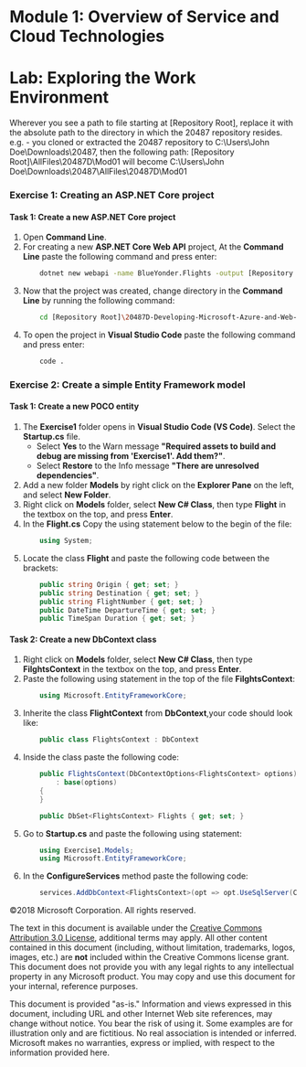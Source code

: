 # Module 1: Overview of Service and Cloud Technologies

# Lab: Exploring the Work Environment

Wherever you see a path to file starting at [Repository Root], replace it with the absolute path to the directory in which the 20487 repository resides. 
 e.g. - you cloned or extracted the 20487 repository to C:\Users\John Doe\Downloads\20487, then the following path: [Repository Root]\AllFiles\20487D\Mod01 will become C:\Users\John Doe\Downloads\20487\AllFiles\20487D\Mod01

### Exercise 1: Creating an ASP.NET Core project

#### Task 1: Create a new ASP.NET Core project

1. Open **Command Line**.
2. For creating a new **ASP.NET Core Web API** project, At the **Command Line** paste the following command and press enter:
    ```bash
        dotnet new webapi -name BlueYonder.Flights -output [Repository Root]\20487D-Developing-Microsoft-Azure-and-Web-Services\Allfiles\Mod01\Labfiles\Exercise1
    ```  
3. Now that the project was created, change directory in the **Command Line** by running the following command:
    ```bash
        cd [Repository Root]\20487D-Developing-Microsoft-Azure-and-Web-Services\Allfiles\Mod01\Labfiles\Exercise1
    ```
4. To open the project in **Visual Studio Code** paste the following command and press enter: 
    ```bash
        code .
    ```

### Exercise 2: Create a simple Entity Framework model

#### Task 1: Create a new POCO entity

1. The **Exercise1** folder opens in **Visual Studio Code (VS Code)**. Select the **Startup.cs** file.
    - Select **Yes** to the Warn message **"Required assets to build and debug are missing from 'Exercise1'. Add them?"**.
    - Select **Restore** to the Info message **"There are unresolved dependencies"**.
2. Add a new folder **Models** by right click on the **Explorer Pane** on the left, and select **New Folder**.
3. Right click on **Models** folder, select **New C# Class**, then type **Flight** in the textbox on the top, and press **Enter**.
4. In the **Flight.cs** Copy the using statement below to the begin of the file:
    ```cs
        using System;
    ```
5. Locate the class **Flight** and paste the following code between the brackets:
    ```cs
        public string Origin { get; set; }
        public string Destination { get; set; }
        public string FlightNumber { get; set; }
        public DateTime DepartureTime { get; set; }
        public TimeSpan Duration { get; set; }
    ```

#### Task 2: Create a new DbContext class

1. Right click on **Models** folder, select **New C# Class**, then type **FilghtsContext** in the textbox on the top, and press **Enter**.
2. Paste the following using statement in the top of the file **FilghtsContext**:
    ```cs
        using Microsoft.EntityFrameworkCore;
    ```
3. Inherite the class **FlightContext** from **DbContext**,your code should look like:
    ```cs
        public class FlightsContext : DbContext
    ```
4. Inside the class paste the following code: 
    ```cs
        public FlightsContext(DbContextOptions<FlightsContext> options)
            : base(options)
        {
        }

        public DbSet<FlightsContext> Flights { get; set; }
    ```
5. Go to **Startup.cs** and paste the following using statement:
    ```cs
        using Exercise1.Models;
        using Microsoft.EntityFrameworkCore;
    ```
6. In the **ConfigureServices** method paste the following code: 
    ```cs
        services.AddDbContext<FlightsContext>(opt => opt.UseSqlServer(Configuration.GetConnectionString("FlightsDB")));
    ```    
















©2018 Microsoft Corporation. All rights reserved.

The text in this document is available under the [Creative Commons Attribution 3.0 License](https://creativecommons.org/licenses/by/3.0/legalcode), additional terms may apply. All other content contained in this document (including, without limitation, trademarks, logos, images, etc.) are **not** included within the Creative Commons license grant. This document does not provide you with any legal rights to any intellectual property in any Microsoft product. You may copy and use this document for your internal, reference purposes.

This document is provided &quot;as-is.&quot; Information and views expressed in this document, including URL and other Internet Web site references, may change without notice. You bear the risk of using it. Some examples are for illustration only and are fictitious. No real association is intended or inferred. Microsoft makes no warranties, express or implied, with respect to the information provided here.
